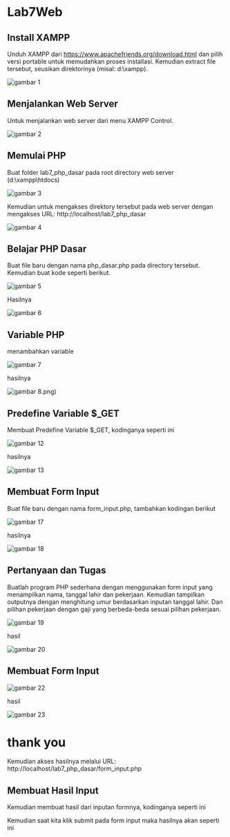 # Lab7Web
## Install XAMPP
Unduh XAMPP dari https://www.apachefriends.org/download.html dan pilih versi 
portable untuk memudahkan proses installasi. Kemudian extract file tersebut, seusikan 
direktorinya (misal: d:\xampp). 

![gambar 1](screenshot/Screenshot%20(1).png)


## Menjalankan Web Server
Untuk menjalankan web server dari menu XAMPP Control.

![gambar 2](screenshot/Screenshot%20(2).png)



## Memulai PHP
Buat folder lab7_php_dasar pada root directory web server (d:\xampp\htdocs)

![gambar 3](screenshot/Screenshot%20(3).png)

Kemudian untuk mengakses direktory tersebut pada web server dengan mengakses URL: 
http://localhost/lab7_php_dasar

![gambar 4](screenshot/Screenshot%20(4).png)

## Belajar PHP Dasar
Buat file baru dengan nama php_dasar.php pada directory tersebut. Kemudian buat 
kode seperti berikut.

![gambar 5](screenshot/Screenshot%20(5).png)

Hasilnya

![gambar 6](screenshot/Screenshot%20(6).png)

## Variable PHP
menambahkan variable

![gambar 7](screenshot/Screenshot%20(7).png)

hasilnya

![gambar 8](screenshot8).png)

## Predefine Variable $_GET
Membuat Predefine Variable $_GET, kodinganya seperti ini

![gambar 12](screenshot/(12).png)


hasilnya

![gambar 13](screenshot/Screenshot%20(13).png)


## Membuat Form Input
Buat file baru dengan nama form_input.php, tambahkan kodingan berikut

![gambar 17](screenshot/Screenshot(17).png)


hasilnya

![gambar 18](screenshot/Screenshot%20(18).png)
## Pertanyaan dan Tugas
Buatlah program PHP sederhana dengan menggunakan form input yang menampilkan nama, tanggal lahir dan pekerjaan. Kemudian tampilkan outputnya dengan menghitung umur berdasarkan inputan tanggal lahir. Dan pilihan pekerjaan dengan gaji yang berbeda-beda sesuai pilihan pekerjaan.

![gambar 19](screenshot/Screenshot%20(19).png)

hasil

![gambar 20](screenshot/Screenshot%20(20).png)

## Membuat Form Input

![gambar 22](screenshot/Screenshot%20(22).png)

hasil

![gambar 23](screenshot/Screenshot%20(23).png)


# thank you



Kemudian akses hasilnya melalui URL: http://localhost/lab7_php_dasar/form_input.php


## Membuat Hasil Input
Kemudian membuat hasil dari inputan formnya, kodinganya seperti ini


Kemudian saat kita klik submit pada form input maka hasilnya akan seperti ini

